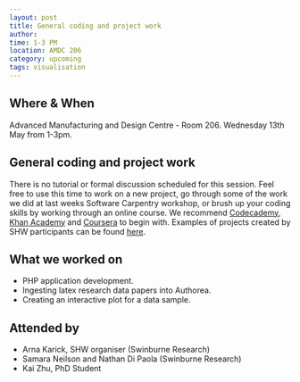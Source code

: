 ```yaml
---
layout: post
title: General coding and project work
author: 
time: 1-3 PM
location: AMDC 206
category: upcoming
tags: visualisation
---
```


## Where & When

Advanced Manufacturing and Design Centre - Room 206. Wednesday 13th May from 1-3pm.

## General coding and project work

There is no tutorial or formal discussion scheduled for this session. Feel free to use this time to work on a new project, go through some of the work we did at last weeks Software Carpentry workshop, or brush up your coding skills by working through an online course. We recommend [Codecademy](http://www.codecademy.com), [Khan Academy](https://www.khanacademy.org) and [Coursera](https://www.coursera.org) to begin with. Examples of projects created by SHW participants can be found [here](http://thehackerwithin.github.io/swinburne/links.html).


## What we worked on

* PHP application development. 
* Ingesting latex research data papers into Authorea.
* Creating an interactive plot for a data sample.


## Attended by


* Arna Karick, SHW organiser (Swinburne Research)
* Samara Neilson and Nathan Di Paola (Swinburne Research)
* Kai Zhu, PhD Student

